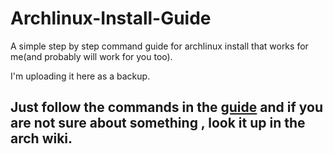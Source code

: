 # Archlinux-Install-Guide
A simple step by step command guide for archlinux install that works for me(and probably will work for you too). 

I'm uploading it here as a backup.

## Just follow the commands in the [guide](guide.md) and if you are not sure about something , look it up in the arch wiki.

